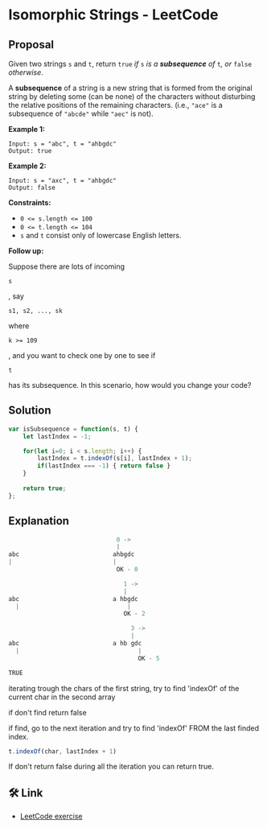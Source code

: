 # Isomorphic Strings - LeetCode
## Proposal
Given two strings `s` and `t`, return `true` *if* `s` *is a **subsequence** of* `t`*, or* `false` *otherwise*.

A **subsequence** of a string is a new string that is formed from the original string by deleting some (can be none) of the characters without disturbing the relative positions of the remaining characters. (i.e., `"ace"` is a subsequence of `"abcde"` while `"aec"` is not).

**Example 1:**

```
Input: s = "abc", t = "ahbgdc"
Output: true

```

**Example 2:**

```
Input: s = "axc", t = "ahbgdc"
Output: false

```

**Constraints:**

- `0 <= s.length <= 100`
- `0 <= t.length <= 104`
- `s` and `t` consist only of lowercase English letters.

**Follow up:**

Suppose there are lots of incoming

```
s
```

, say

```
s1, s2, ..., sk
```

where

```
k >= 109
```

, and you want to check one by one to see if

```
t
```

has its subsequence. In this scenario, how would you change your code?

## Solution
```js
var isSubsequence = function(s, t) {
    let lastIndex = -1;

    for(let i=0; i < s.length; i++) {        
        lastIndex = t.indexOf(s[i], lastIndex + 1);        
        if(lastIndex === -1) { return false }
    }
    
    return true;
};
```

## Explanation  
```js
                              0 ->
                              |
abc                          ahbgdc
|                            |
                              OK - 0

                                1 ->
                                |
abc                          a hbgdc
  |                              |
                                OK - 2

                                  3 ->
                                  |
abc                          a hb gdc
  |                                 |
                                    OK - 5

TRUE
```  

iterating trough the chars of the first string, try to find 'indexOf' of the current char in the second array

if don't find return false    
    
if find, go to the next iteration and try to find 'indexOf' FROM the last finded index.

```js
t.indexOf(char, lastIndex + 1)
```

If don't return false during all the iteration you can return true.

## 🛠 Link
- [LeetCode exercise](https://leetcode.com/problems/is-subsequence/)



